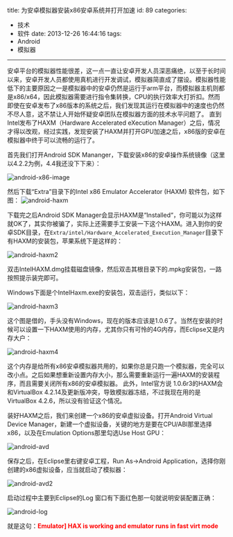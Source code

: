 title: 为安卓模拟器安装x86安卓系统并打开加速
id: 89
categories:
  - 技术
  - 软件
date: 2013-12-26 16:44:16
tags:
  - Android
  - 模拟器
---

安卓平台的模拟器性能很差，这一点一直让安卓开发人员深恶痛绝，以至于长时间以来，安卓开发人员都使用真机进行开发调试，模拟器简直成了摆设。模拟器性能低下的主要原因之一是模拟器中的安卓仍然是运行于arm平台，而模拟器主机则都是x86/x64，因此模拟器需要进行指令集转换，CPU的执行效率大打折扣。然而即使在安卓发布了x86版本的系统之后，我们发现其运行在模拟器中的速度也仍然不尽人意，这不禁让人开始怀疑安卓团队在模拟器方面的技术水平问题了。
直到Intel发布了HAXM（Hardware Accelerated eXecution Manager）之后，情况才得以改观，经过实践，发现安装了HAXM并打开GPU加速之后，x86版的安卓在模拟器中终于可以流畅的运行了。

首先我们打开Android SDK Mananger，下载安装x86的安卓操作系统镜像（这里以4.2.2为例，4.4我还没下下来）：

![android-x86-image](/comm-res/images/android-x86-image.png)

然后下载“Extra”目录下的Intel x86 Emulator Accelerator (HAXM) 软件包，如下图：
![android-haxm](/comm-res/images/android-haxm.png)

下载完之后Android SDK Manager会显示HAXM是“Installed“，你可能以为这样就OK了，其实你被骗了，实际上还需要手工安装一下这个HAXM。进入到你的安卓SDK目录，在`Extra/intel/Hardware_Accelerated_Execution_Manager`目录下有HAXM的安装包，苹果系统下是这样的：

![android-haxm2](/comm-res/images/android-haxm2.png)

双击IntelHAXM.dmg挂载磁盘镜像，然后双击其根目录下的.mpkg安装包，一路按照提示装完即可。

Windows下面是个IntelHaxm.exe的安装包，双击运行，类似以下：

![android-haxm3](/comm-res/images/android-haxm3.png)

这个图是借的，手头没有Windows，现在的版本应该是1.0.6了。当然在安装的时候可以设置一下HAXM使用的内存，尤其你只有可怜的4G内存，而Eclipse又是内存大户：

![android-haxm4](/comm-res/images/android-haxm4.png)

这个内存是给所有x86安卓模拟器共用的，如果你总是只跑一个模拟器，完全可以改小点。之后如果想重新设置内存大小，那么需要重新运行一遍HAXM的安装程序，而且需要关闭所有x86的安卓模拟器。
此外，Intel官方说 1.0.6r3的HAXM会和VirtualBox 4.2.14及更新版冲突，导致模拟器冻结，不过我现在用的是VirtualBox 4.2.6，所以没有验证这个情况。

装好HAXM之后，我们来创建一个x86的安卓虚拟设备。打开Android Virtual Device Manager，新建一个虚拟设备，关键的地方是要在CPU/ABI那里选择x86，以及在Emulation Options那里勾选Use Host GPU：

![android-avd](/comm-res/images/android-avd.png)

保存之后，在Eclipse里右键安卓工程，Run As-&gt;Android Application，选择你刚创建的x86虚拟设备，应当就启动了模拟器：

![android-avd2](/comm-res/images/android-avd2.png)

启动过程中主要到Eclipse的Log 窗口有下面红色那一句就说明安装配置正确：

![android-log](/comm-res/images/android-log.png)

就是这句：<span style="color: #ff0000;">**Emulator] HAX is working and emulator runs in fast virt mode**</span>
